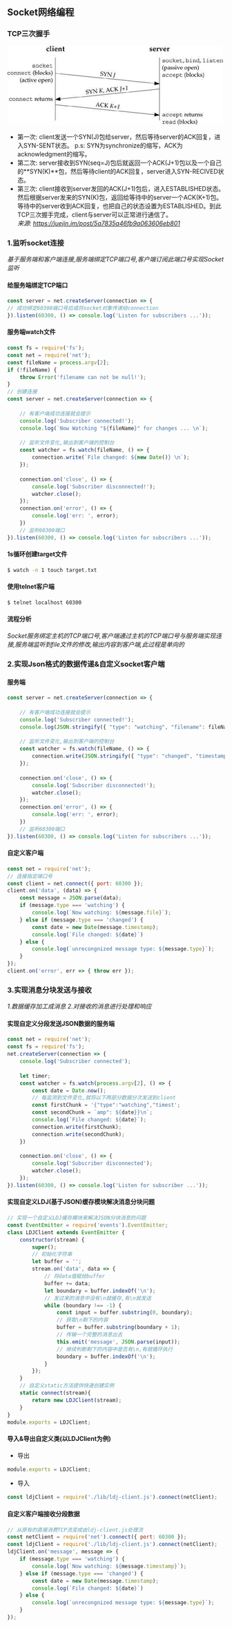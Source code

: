 ## Socket网络编程

### TCP三次握手

<img src="./tcp.jpg" />

* 第一次: client发送一个SYN(J)包给server，然后等待server的ACK回复，进入SYN-SENT状态。
  p.s: SYN为synchronize的缩写，ACK为acknowledgment的缩写。
* 第二次: server接收到SYN(seq=J)包后就返回一个ACK(J+1)包以及一个自己的**SYN(K)**包，然后等待client的ACK回复，server进入SYN-RECIVED状态。
* 第三次: client接收到server发回的ACK(J+1)包后，进入ESTABLISHED状态。然后根据server发来的SYN(K)包，返回给等待中的server一个ACK(K+1)包。等待中的server收到ACK回复，也把自己的状态设置为ESTABLISHED。到此TCP三次握手完成，client与server可以正常进行通信了。<br/>
*来源: https://juejin.im/post/5a7835a46fb9a063606eb801*

### 1.监听socket连接
*基于服务端和客户端连接,服务端绑定TCP端口号,客户端订阅此端口号实现Socket监听*

#### 给服务端绑定TCP端口
``` js
const server = net.createServer(connection => {
// 成功绑定60300端口号后或将socket对象传递给connection
}).listen(60300, () => console.log('Listen for subscribers ...'));

```

#### 服务端watch文件
``` js
const fs = require('fs');
const net = require('net');
const fileName = process.argv[2];
if (!fileName) {
    throw Error('filename can not be null!');
}
// 创建连接
const server = net.createServer(connection => {

    // 有客户端成功连接就会提示
    console.log('Subscriber connected!');
    console.log(`Now Watching "${fileName}" for changes ... \n`);

    // 监听文件变化,输出到客户端的控制台
    const watcher = fs.watch(fileName, () => {
        connection.write(`File changed: ${new Date()} \n`);
    });

    connection.on('close', () => {
        console.log('Subscriber disconnected!');
        watcher.close();
    });
    connection.on('error', () => {
        console.log('err: ', error);
    })
    // 监听60300端口
}).listen(60300, () => console.log('Listen for subscribers ...'));
```
#### 1s循环创建target文件
``` bash
$ watch -n 1 touch target.txt
```

#### 使用telnet客户端
``` bash
$ telnet localhost 60300
```

#### 流程分析
*Socket服务绑定主机的TCP端口号,客户端通过主机的TCP端口号与服务端实现连接,服务端监听到file文件的修改,输出内容到客户端,此过程是单向的*

### 2.实现Json格式的数据传递&自定义socket客户端

#### 服务端
``` js
const server = net.createServer(connection => {

    // 有客户端成功连接就会提示
    console.log('Subscriber connected!');
    console.log(JSON.stringify({ "type": "watching", "filename": fileName }) + '\n');

    // 监听文件变化,输出到客户端的控制台
    const watcher = fs.watch(fileName, () => {
        connection.write(JSON.stringify({ "type": "changed", "timestamp": Date.now() }) + '\n');
    });

    connection.on('close', () => {
        console.log('Subscriber disconnected!');
        watcher.close();
    });
    connection.on('error', () => {
        console.log('err: ', error);
    })
    // 监听60300端口
}).listen(60300, () => console.log('Listen for subscribers ...'));
```

#### 自定义客户端
``` js
const net = require('net');
// 连接指定端口号
const client = net.connect({ port: 60300 });
client.on('data', (data) => {
    const message = JSON.parse(data);
    if (message.type === 'watching') {
        console.log(`Now watching: ${message.file}`);
    } else if (message.type === 'changed') {
        const date = new Date(message.timestamp);
        console.log(`File changed: ${date}`)
    } else {
        console.log(`unrecongnized message type: ${message.type}`);
    }
});
client.on('error', err => { throw err });
```

### 3.实现消息分块发送与接收
*1.数据缓存加工成消息 2.对接收的消息进行处理和响应*

#### 实现自定义分段发送JSON数据的服务端

``` js
const net = require('net');
const fs = require('fs');
net.createServer(connection => {
    console.log('Subscriber connected');

    let timer;
    const watcher = fs.watch(process.argv[2], () => {
        const date = Date.now();
        // 每监测到文件变化,就将以下两部分数据分次发送到client
        const firstChunk = '{"type":"watching","timest';
        const secondChunk = `amp": ${date}}\n`;
        console.log(`File changed: ${date}`);
        connection.write(firstChunk);
        connection.write(secondChunk);
    })

    connection.on('close', () => {
        console.log('Subscriber disconnected');
        watcher.close();
    });
}).listen(60300, () => console.log('Listen for subscriber ...'));
```

#### 实现自定义LDJ(基于JSON)缓存模块解决消息分块问题

``` js
// 实现一个自定义LDJ缓存模块来解决JSON分块消息的问题
const EventEmitter = require('events').EventEmitter;
class LDJClient extends EventEmitter {
    constructor(stream) {
        super();
        // 初始化字符串
        let buffer = '';
        stream.on('data', data => {
            // 将data值赋给buffer
            buffer += data;
            let boundary = buffer.indexOf('\n');
            // 发过来的消息中没有\n就缓存,有\n就发送
            while (boundary !== -1) {
                const input = buffer.substring(0, boundary);
                // 获取\n剩下的内容
                buffer = buffer.substring(boundary + 1);
                // 传输一个完整的消息出去
                this.emit('message', JSON.parse(input));
                // 继续判断剩下的内容中是否有\n,有就循环执行
                boundary = buffer.indexOf('\n');
            }
        });
    }
    // 自定义static方法提供快速创建实例
    static connect(stream){
        return new LDJClient(stream);
    }
}
module.exports = LDJClient;
```

#### 导入&导出自定义类(以LDJClient为例)

* 导出
``` js
module.exports = LDJClient;
```

* 导入
``` js
const ldjClient = require('./lib/ldj-client.js').connect(netClient);
```

#### 自定义客户端接收分段数据

``` js
// 从原有的直接消费TCP流变成由ldj-client.js处理流
const netClient = require('net').connect({ port: 60300 });
const ldjClient = require('./lib/ldj-client.js').connect(netClient);
ldjClient.on('message', message => {
    if (message.type === 'watching') {
        console.log(`Now watching: ${message.timestamp}`);
    } else if (message.type === 'changed') {
        const date = new Date(message.timestamp);
        console.log(`File changed: ${date}`)
    } else {
        console.log(`unrecongnized message type: ${message.type}`);
    }
});
```
